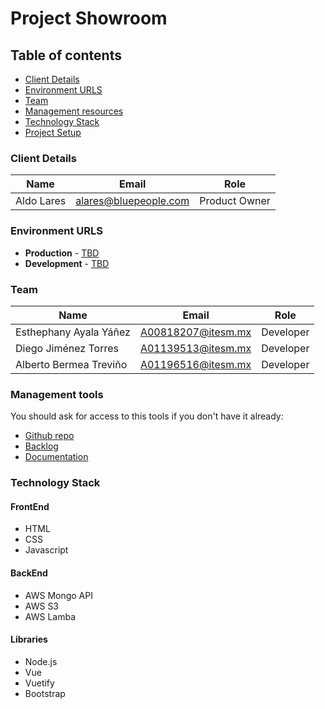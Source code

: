 # Project Showroom

## Table of contents

* [Client Details](#client-details)
* [Environment URLS](#environment-urls)
* [Team](#team)
* [Management resources](#management-resources)
* [Technology Stack](#technology-stack)
* [Project Setup](#proyect-setup)
<!-- * [Running the stack for development](#running-the-stack-for-development)
* [Stop the project](#stop-the-project)
* [Restoring the database](#restoring-the-database)
* [Debugging](#debugging)
* [Running specs](#running-specs)
* [Checking code for potential issues](#checking-code-for-potential-issues) -->


### Client Details

| Name               | Email             | Role |
| ------------------ | ----------------- | ---- |
| Aldo Lares | alares@bluepeople.com | Product Owner  |


### Environment URLS

* **Production** - [TBD](TBD)
* **Development** - [TBD](TBD)

### Team

| Name           | Email             | Role        |
| -------------- | ----------------- | ----------- |
| Esthephany Ayala Yáñez | A00818207@itesm.mx | Developer |
| Diego Jiménez Torres | A01139513@itesm.mx | Developer |
| Alberto Bermea Treviño | A01196516@itesm.mx| Developer |

### Management tools

You should ask for access to this tools if you don't have it already:

* [Github repo](https://github.com/ProyectoIntegrador2018/blue-lab)
* [Backlog](https://github.com/ProyectoIntegrador2018/blue-lab/projects/1)
* [Documentation](https://drive.com)
<!-- * [Heroku](https://crowdfront-staging.herokuapp.com/)  -->
<!-- ## Development -->

### Technology Stack

#### FrontEnd
* HTML
* CSS
* Javascript

#### BackEnd
* AWS Mongo API 
* AWS S3
* AWS Lamba

#### Libraries
* Node.js
* Vue
* Vuetify
* Bootstrap

<!-- ### Project Setup


### Running the stack for Development


### Stop the project


### Restoring the database


### Debugging


### Running specs


### Checking code for potential issues
 -->
